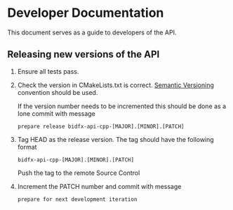 # Developer Documentation

This document serves as a guide to developers of the API.

## Releasing new versions of the API

1. Ensure all tests pass.

1. Check the version in CMakeLists.txt is correct. [Semantic Versioning](https://semver.org) convention should be used.

    If the version number needs to be incremented this should be done as a lone commit with message

    `prepare release bidfx-api-cpp-[MAJOR].[MINOR].[PATCH]`

1. Tag HEAD as the release version. The tag should have the following format

     `bidfx-api-cpp-[MAJOR].[MINOR].[PATCH]`

     Push the tag to the remote Source Control

1. Increment the PATCH number and commit with message

    `prepare for next development iteration`
